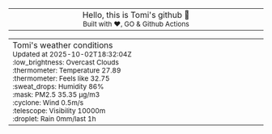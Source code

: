 
<div align="center">
<table>
<tbody>
<td align="center">
<img width="2000" height="0"><br>
Hello, this is Tomi's github 👋<br>
<sup>Built with ❤️, GO & Github Actions</sup><br>
<img width="2000" height="0">
</td>
</tbody>
</table>
</div>
<table>
<tbody>
<td align="left">
<img width="2000" height="0"><br>
Tomi's weather conditions<br>
<sup>Updated at 2025-10-02T18:32:04Z</sup><br>
<sup>:low_brightness: Overcast Clouds</sup><br>
<sup>:thermometer: Temperature 27.89 </sup><br>
<sup>:thermometer: Feels like 32.75</sup><br>
<sup>:sweat_drops: Humidity 86%</sup><br>
<sup>:mask: PM2.5 35.35 μg/m3</sup><br>
<sup>:cyclone: Wind 0.5m/s </sup><br>
<sup>:telescope: Visibility 10000m </sup><br>
<sup>:droplet: Rain 0mm/last 1h </sup><br>
<img width="2000" height="0">
</td>
<td align="left">
<img width="2000" height="0"><br>
<br>
<img width="2000" height="0">
</td>
</tbody>
</table>
</div>
    